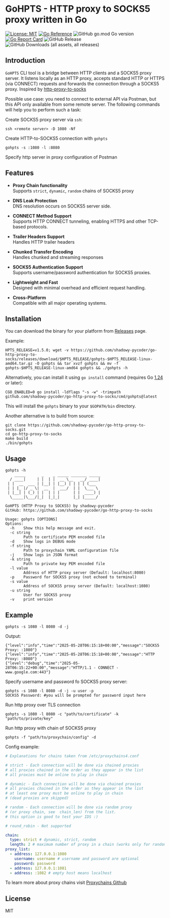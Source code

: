 # GoHPTS - HTTP proxy to SOCKS5 proxy written in Go

[![License: MIT](https://img.shields.io/badge/License-MIT-yellow.svg)](https://opensource.org/licenses/MIT)
[![Go Reference](https://pkg.go.dev/badge/github.com/shadowy-pycoder/go-http-proxy-to-socks.svg)](https://pkg.go.dev/github.com/shadowy-pycoder/go-http-proxy-to-socks)
![GitHub go.mod Go version](https://img.shields.io/github/go-mod/go-version/shadowy-pycoder/go-http-proxy-to-socks)
[![Go Report Card](https://goreportcard.com/badge/github.com/shadowy-pycoder/go-http-proxy-to-socks)](https://goreportcard.com/report/github.com/shadowy-pycoder/go-http-proxy-to-socks)
![GitHub Release](https://img.shields.io/github/v/release/shadowy-pycoder/go-http-proxy-to-socks)
![GitHub Downloads (all assets, all releases)](https://img.shields.io/github/downloads/shadowy-pycoder/go-http-proxy-to-socks/total)

## Introduction

`GoHPTS` CLI tool is a bridge between HTTP clients and a SOCKS5 proxy server. It listens locally as an HTTP proxy, accepts standard HTTP
or HTTPS (via CONNECT) requests and forwards the connection through a SOCKS5 proxy. Inspired by [http-proxy-to-socks](https://github.com/oyyd/http-proxy-to-socks)

Possible use case: you need to connect to external API via Postman, but this API only available from some remote server.
The following commands will help you to perform such a task:

Create SOCKS5 proxy server via `ssh`:

```shell
ssh <remote server> -D 1080 -Nf
```

Create HTTP-to-SOCKS5 connection with `gohpts`

```shell
gohpts -s :1080 -l :8080
```

Specify http server in proxy configuration of Postman

## Features

- **Proxy Chain functionality**  
  Supports `strict`, `dynamic`, `random` chains of SOCKS5 proxy

- **DNS Leak Protection**  
  DNS resolution occurs on SOCKS5 server side.

- **CONNECT Method Support**  
  Supports HTTP CONNECT tunneling, enabling HTTPS and other TCP-based protocols.

- **Trailer Headers Support**  
  Handles HTTP trailer headers

- **Chunked Transfer Encoding**  
  Handles chunked and streaming responses

- **SOCKS5 Authentication Support**  
  Supports username/password authentication for SOCKS5 proxies.

- **Lightweight and Fast**  
  Designed with minimal overhead and efficient request handling.

- **Cross-Platform**  
  Compatible with all major operating systems.

## Installation

You can download the binary for your platform from [Releases](https://github.com/shadowy-pycoder/go-http-proxy-to-socks/releases) page.

Example:

```shell
HPTS_RELEASE=v1.5.0; wget -v https://github.com/shadowy-pycoder/go-http-proxy-to-socks/releases/download/$HPTS_RELEASE/gohpts-$HPTS_RELEASE-linux-amd64.tar.gz -O gohpts && tar xvzf gohpts && mv -f gohpts-$HPTS_RELEASE-linux-amd64 gohpts && ./gohpts -h
```

Alternatively, you can install it using `go install` command (requires Go [1.24](https://go.dev/doc/install) or later):

```shell
CGO_ENABLED=0 go install -ldflags "-s -w" -trimpath github.com/shadowy-pycoder/go-http-proxy-to-socks/cmd/gohpts@latest
```

This will install the `gohpts` binary to your `$GOPATH/bin` directory.

Another alternative is to build from source:

```shell
git clone https://github.com/shadowy-pycoder/go-http-proxy-to-socks.git
cd go-http-proxy-to-socks
make build
./bin/gohpts
```

## Usage

```shell
gohpts -h
    _____       _    _ _____ _______ _____
  / ____|     | |  | |  __ \__   __/ ____|
 | |  __  ___ | |__| | |__) | | | | (___
 | | |_ |/ _ \|  __  |  ___/  | |  \___ \
 | |__| | (_) | |  | | |      | |  ____) |
  \_____|\___/|_|  |_|_|      |_| |_____/

GoHPTS (HTTP Proxy to SOCKS5) by shadowy-pycoder
GitHub: https://github.com/shadowy-pycoder/go-http-proxy-to-socks

Usage: gohpts [OPTIONS]
Options:
  -h    Show this help message and exit.
  -c string
        Path to certificate PEM encoded file
  -d    Show logs in DEBUG mode
  -f string
        Path to proxychain YAML configuration file
  -j    Show logs in JSON format
  -k string
        Path to private key PEM encoded file
  -l value
        Address of HTTP proxy server (Default: localhost:8080)
  -p    Password for SOCKS5 proxy (not echoed to terminal)
  -s value
        Address of SOCKS5 proxy server (Default: localhost:1080)
  -u string
        User for SOCKS5 proxy
  -v    print version
```

## Example

```shell
gohpts -s 1080 -l 8080 -d -j
```

Output:

```shell
{"level":"info","time":"2025-05-28T06:15:18+00:00","message":"SOCKS5 Proxy: :1080"}
{"level":"info","time":"2025-05-28T06:15:18+00:00","message":"HTTP Proxy: :8080"}
{"level":"debug","time":"2025-05-28T06:15:22+00:00","message":"HTTP/1.1 - CONNECT - www.google.com:443"}
```

Specify username and password fo SOCKS5 proxy server:

```shell
gohpts -s 1080 -l 8080 -d -j -u user -p
SOCKS5 Password: #you will be prompted for password input here
```

Run http proxy over TLS connection

```shell
gohpts -s 1080 -l 8080 -c "path/to/certificate" -k "path/to/private/key"
```

Run http proxy with chain of SOCKS5 proxy

```shell
gohpts -f "path/to/proxychain/config" -d
```

Config example:

```yaml
# Explanations for chains taken from /etc/proxychains4.conf

# strict - Each connection will be done via chained proxies
# all proxies chained in the order as they appear in the list
# all proxies must be online to play in chain

# dynamic - Each connection will be done via chained proxies
# all proxies chained in the order as they appear in the list
# at least one proxy must be online to play in chain
# (dead proxies are skipped)

# random - Each connection will be done via random proxy
# (or proxy chain, see  chain_len) from the list.
# this option is good to test your IDS :)

# round_robin - Not supported

chain:
  type: strict # dynamic, strict, random
  length: 2 # maximum number of proxy in a chain (works only for random chain)
proxy_list:
  - address: 127.0.0.1:1080
    username: username # username and password are optional
    password: password
  - address: 127.0.0.1:1081
  - address: :1082 # empty host means localhost
```

To learn more about proxy chains visit [Proxychains Github](https://github.com/rofl0r/proxychains-ng)

## License

MIT
